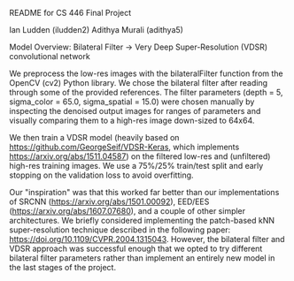 README for CS 446 Final Project

Ian Ludden (iludden2)
Adithya Murali (adithya5)

Model Overview:
Bilateral Filter -> Very Deep Super-Resolution (VDSR) convolutional network

We preprocess the low-res images with the bilateralFilter function from the OpenCV (cv2) Python library. We chose the bilateral filter after reading through some of the provided references. The filter parameters (depth = 5, sigma_color = 65.0, sigma_spatial = 15.0) were chosen manually by inspecting the denoised output images for ranges of parameters and visually comparing them to a high-res image down-sized to 64x64. 

We then train a VDSR model (heavily based on https://github.com/GeorgeSeif/VDSR-Keras, which implements https://arxiv.org/abs/1511.04587) on the filtered low-res and (unfiltered) high-res training images. We use a 75%/25% train/test split and early stopping on the validation loss to avoid overfitting. 

Our "inspiration" was that this worked far better than our implementations of SRCNN (https://arxiv.org/abs/1501.00092), EED/EES (https://arxiv.org/abs/1607.07680), and a couple of other simpler architectures. We briefly considered implementing the patch-based kNN super-resolution technique described in the following paper: https://doi.org/10.1109/CVPR.2004.1315043. However, the bilateral filter and VDSR approach was successful enough that we opted to try different bilateral filter parameters rather than implement an entirely new model in the last stages of the project. 